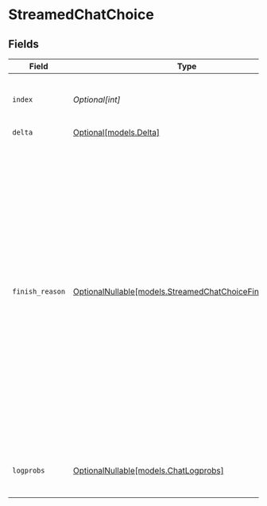 # StreamedChatChoice


## Fields

| Field                                                                                                                                                                                                                                                                                                                   | Type                                                                                                                                                                                                                                                                                                                    | Required                                                                                                                                                                                                                                                                                                                | Description                                                                                                                                                                                                                                                                                                             | Example                                                                                                                                                                                                                                                                                                                 |
| ----------------------------------------------------------------------------------------------------------------------------------------------------------------------------------------------------------------------------------------------------------------------------------------------------------------------- | ----------------------------------------------------------------------------------------------------------------------------------------------------------------------------------------------------------------------------------------------------------------------------------------------------------------------- | ----------------------------------------------------------------------------------------------------------------------------------------------------------------------------------------------------------------------------------------------------------------------------------------------------------------------- | ----------------------------------------------------------------------------------------------------------------------------------------------------------------------------------------------------------------------------------------------------------------------------------------------------------------------- | ----------------------------------------------------------------------------------------------------------------------------------------------------------------------------------------------------------------------------------------------------------------------------------------------------------------------- |
| `index`                                                                                                                                                                                                                                                                                                                 | *Optional[int]*                                                                                                                                                                                                                                                                                                         | :heavy_minus_sign:                                                                                                                                                                                                                                                                                                      | The index of the choice in the list of generated choices.                                                                                                                                                                                                                                                               | 0                                                                                                                                                                                                                                                                                                                       |
| `delta`                                                                                                                                                                                                                                                                                                                 | [Optional[models.Delta]](../models/delta.md)                                                                                                                                                                                                                                                                            | :heavy_minus_sign:                                                                                                                                                                                                                                                                                                      | N/A                                                                                                                                                                                                                                                                                                                     |                                                                                                                                                                                                                                                                                                                         |
| `finish_reason`                                                                                                                                                                                                                                                                                                         | [OptionalNullable[models.StreamedChatChoiceFinishReason]](../models/streamedchatchoicefinishreason.md)                                                                                                                                                                                                                  | :heavy_minus_sign:                                                                                                                                                                                                                                                                                                      | Termination condition of the generation. `stop` means the API returned the full chat completions generated by the model without running into any limits.<br/>`length` means the generation exceeded `max_tokens` or the conversation exceeded the max context length.<br/>`tool_calls` means the API has generated tool calls.<br/> |                                                                                                                                                                                                                                                                                                                         |
| `logprobs`                                                                                                                                                                                                                                                                                                              | [OptionalNullable[models.ChatLogprobs]](../models/chatlogprobs.md)                                                                                                                                                                                                                                                      | :heavy_minus_sign:                                                                                                                                                                                                                                                                                                      | Log probability information for the choice.                                                                                                                                                                                                                                                                             |                                                                                                                                                                                                                                                                                                                         |